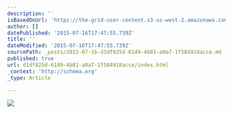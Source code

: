 ```yaml
---
description: ''
isBasedOnUrl: 'https://the-grid-user-content.s3-us-west-2.amazonaws.com/0d4e7ffe-d0fc-48e6-a7d8-2ecda882196b.JPG'
author: []
datePublished: '2015-07-16T17:47:55.739Z'
title: ''
dateModified: '2015-07-16T17:47:55.739Z'
sourcePath: _posts/2015-07-16-d1df825d-6149-4b81-a0a7-1f584918acce.md
published: true
url: d1df825d-6149-4b81-a0a7-1f584918acce/index.html
_context: 'http://schema.org'
_type: Article

---
```

![](https://the-grid-user-content.s3-us-west-2.amazonaws.com/0d4e7ffe-d0fc-48e6-a7d8-2ecda882196b.JPG)